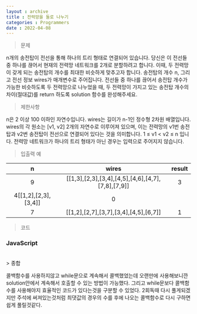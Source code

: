 ```yaml
---
layout : archive
title : 전력망을 둘로 나누기
categories : Programmers
date : 2022-04-08
---
```

> 문제<br>

n개의 송전탑이 전선을 통해 하나의 트리 형태로 연결되어 있습니다.
당신은 이 전선들 중 하나를 끊어서 현재의 전력망 네트워크를 2개로 분할하려고 합니다.
이때, 두 전력망이 갖게 되는 송전탑의 개수를 최대한 비슷하게 맞추고자 합니다.
송전탑의 개수 n, 그리고 전선 정보 wires가 매개변수로 주어집니다.
전선들 중 하나를 끊어서 송전탑 개수가 가능한 비슷하도록 두 전력망으로 나누었을 때,
두 전력망이 가지고 있는 송전탑 개수의 차이(절대값)를 return 하도록 solution 함수를 완성해주세요.

> 제한사항<br>

n은 2 이상 100 이하인 자연수입니다.
wires는 길이가 n-1인 정수형 2차원 배열입니다.
wires의 각 원소는 [v1, v2] 2개의 자연수로 이루어져 있으며, 이는 전력망의 v1번 송전탑과 v2번 송전탑이 전선으로 연결되어 있다는 것을 의미합니다.
1 ≤ v1 < v2 ≤ n 입니다.
전력망 네트워크가 하나의 트리 형태가 아닌 경우는 입력으로 주어지지 않습니다.

> 입출력 예<br>

|n|wires|result|
|:--:|:--:|:--:|
|9|[[1,3],[2,3],[3,4],[4,5],[4,6],[4,7],[7,8],[7,9]]|3|
|4[[1,2],[2,3],[3,4]]|0|
|7|[[1,2],[2,7],[3,7],[3,4],[4,5],[6,7]]|1|

> 코드
### JavaScript

<script src="https://gist.github.com/kwontaehoon/dc448d6d2210ccc5598fd37164ceda60.js"></script>

<br>
> 종합

콜백함수를 사용하지않고 while문으로 계속해서 콜백했었는데 오랜만에 사용해보니깐
solution안에서 계속해서 호출할 수 있는 방법이 가능했다. 그리고 while문보다 콜백함수를
사용해야지 효율적인 코드가 있다는것을 구분할 수 있었다. 2회독때 다시 풀게되겠지만 주석에
써져있는것처럼 최댓값의 경우의 수를 후에 나오는 콜백함수로 다시 구하면 쉽게 풀릴것같다.